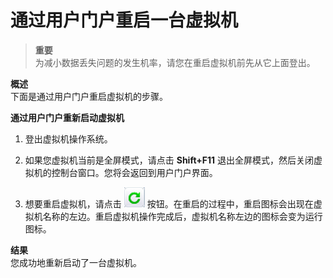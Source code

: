 # 通过用户门户重启一台虚拟机

> **重要**<br/>
> 为减小数据丢失问题的发生机率，请您在重启虚拟机前先从它上面登出。

**概述**<br/>
下面是通过用户门户重启虚拟机的步骤。

**通过用户门户重新启动虚拟机**

1. 登出虚拟机操作系统。

2. 如果您虚拟机当前是全屏模式，请点击 **Shift+F11** 退出全屏模式，然后关闭虚拟机的控制台窗口。您将会返回到用户门户界面。

3. 想要重启虚拟机，请点击 ![restartButton](../images/restartButton.png) 按钮。在重启的过程中，重启图标会出现在虚拟机名称的左边。重启虚拟机操作完成后，虚拟机名称左边的图标会变为运行图标。

**结果**<br/>
您成功地重新启动了一台虚拟机。
